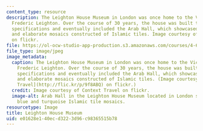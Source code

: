 ```yaml
---
content_type: resource
description: The Leighton House Museum in London was once home to the Victorian artist
  Frederic Leighton. Over the course of 30 years, the house was built to Leighton's
  specifications and eventually included the Arab Hall, which showcased a gold dome
  and elaborate mosaics constructed of Islamic tiles. Image courtesy of Context Travel
  on flickr.
file: https://ol-ocw-studio-app-production.s3.amazonaws.com/courses/4-619-historiography-of-islamic-architecture-fall-2014/e01628e140ecd3223d96c98365515b78_4-619f14.jpg
file_type: image/jpeg
image_metadata:
  caption: The Leighton House Museum in London was once home to the Victorian artist
    Frederic Leighton. Over the course of 30 years, the house was built to Leighton's
    specifications and eventually included the Arab Hall, which showcased a gold dome
    and elaborate mosaics constructed of Islamic tiles. (Image courtesy of [Context
    Travel](http://flic.kr/p/9f8ABQ) on flickr.)
  credit: Image courtesy of Context Travel on flickr.
  image-alt: Arab Hall in the Leighton House Museum located in London shown with gold,
    blue and turquoise Islamic tile mosaics.
resourcetype: Image
title: Leighton House Museum
uid: e01628e1-40ec-d322-3d96-c98365515b78
---
```


